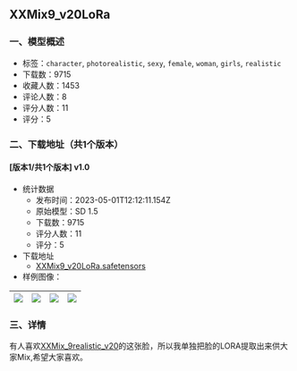 ## XXMix9_v20LoRa
### 一、模型概述

- 标签：`character`, `photorealistic`, `sexy`, `female`, `woman`, `girls`, `realistic`
- 下载数：9715
- 收藏人数：1453
- 评论人数：8
- 评分人数：11
- 评分：5

### 二、下载地址（共1个版本）

#### [版本1/共1个版本] v1.0

- 统计数据
  - 发布时间：2023-05-01T12:12:11.154Z
  - 原始模型：SD 1.5
  - 下载数：9715
  - 评分人数：11
  - 评分：5
- 下载地址
  - [XXMix9_v20LoRa.safetensors](https://civitai.com/api/download/models/59715)
- 样例图像：

| <img src="https://image.civitai.com/xG1nkqKTMzGDvpLrqFT7WA/ee80e615-2c22-4c88-a0ea-949103688000/width=450/651657.jpeg" /> | <img src="https://image.civitai.com/xG1nkqKTMzGDvpLrqFT7WA/7c81ee5e-6f32-47b1-0338-13a082563700/width=450/651516.jpeg" /> | <img src="https://image.civitai.com/xG1nkqKTMzGDvpLrqFT7WA/557a1961-28d9-4ef5-8a92-2499f42a5100/width=450/651617.jpeg" /> | <img src="https://image.civitai.com/xG1nkqKTMzGDvpLrqFT7WA/fc3047b8-f214-4c6e-2cc4-6424c3574000/width=450/651513.jpeg" /> |
| ---- | ---- | ---- | ---- |


### 三、详情
<p>有人喜欢<a target="_blank" rel="ugc" href="https://civitai.com/models/47274/xxmix9realistic">XXMix_9realistic_v20</a>的这张脸，所以我单独把脸的LORA提取出来供大家Mix,希望大家喜欢。</p>